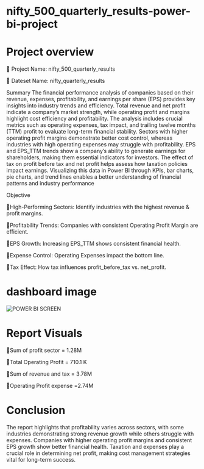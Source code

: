 # nifty_500_quarterly_results-power-bi-project 


# Project overview

📌 Project Name: nifty_500_quarterly_results

📌 Dateset Name: nifty_quarterly_results

Summary
The financial performance analysis of companies based on their revenue, expenses, profitability, and earnings per share (EPS) provides key insights into industry trends and efficiency. Total revenue and net profit indicate a company’s market strength, while operating profit and margins highlight cost efficiency and profitability. The analysis includes crucial metrics such as operating expenses, tax impact, and trailing twelve months (TTM) profit to evaluate long-term financial stability.
Sectors with higher operating profit margins demonstrate better cost control, whereas industries with high operating expenses may struggle with profitability. EPS and EPS_TTM trends show a company’s ability to generate earnings for shareholders, making them essential indicators for investors. The effect of tax on profit before tax and net profit helps assess how taxation policies impact earnings.
Visualizing this data in Power BI through KPIs, bar charts, pie charts, and trend lines enables a better understanding of financial patterns and industry performance 

Objective

High-Performing Sectors: Identify industries with the highest revenue & profit margins.

Profitability Trends: Companies with consistent Operating Profit Margin are efficient.

EPS Growth: Increasing EPS_TTM shows consistent financial health.

Expense Control: Operating Expenses impact the bottom line.

Tax Effect: How tax influences profit_before_tax vs. net_profit.

# dashboard image 
![POWER BI SCREEN ](https://github.com/user-attachments/assets/02e222f7-e8c0-49f9-91d5-3d1bf06a2d57)


# Report Visuals
 

Sum of profit sector  = 1.28M

Total Operating Profit = 710.1 K 

Sum of revenue and tax = 3.78M

Operating Profit expense =2.74M

# Conclusion
The report highlights that profitability varies across sectors, with some industries demonstrating strong revenue growth while others struggle with expenses. Companies with higher operating profit margins and consistent EPS growth show better financial health. Taxation and expenses play a crucial role in determining net profit, making cost management strategies vital for long-term success.

